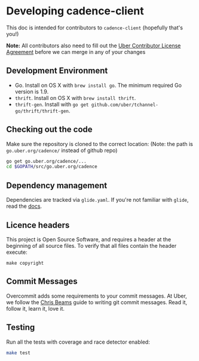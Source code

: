 # Developing cadence-client

This doc is intended for contributors to `cadence-client` (hopefully that's you!)

**Note:** All contributors also need to fill out the [Uber Contributor License Agreement](http://t.uber.com/cla) before we can merge in any of your changes

## Development Environment

* Go. Install on OS X with `brew install go`. The minimum required Go version is 1.9.
* `thrift`. Install on OS X with `brew install thrift`.
* `thrift-gen`. Install with `go get github.com/uber/tchannel-go/thrift/thrift-gen`.

## Checking out the code

Make sure the repository is cloned to the correct location:
(Note: the path is `go.uber.org/cadence/` instead of github repo)

```bash
go get go.uber.org/cadence/...
cd $GOPATH/src/go.uber.org/cadence
```

## Dependency management

Dependencies are tracked via `glide.yaml`. If you're not familiar with `glide`,
read the [docs](https://github.com/Masterminds/glide#usage).

## Licence headers

This project is Open Source Software, and requires a header at the beginning of
all source files. To verify that all files contain the header execute:

```lang=bash
make copyright
```

## Commit Messages

Overcommit adds some requirements to your commit messages. At Uber, we follow the
[Chris Beams](http://chris.beams.io/posts/git-commit/) guide to writing git
commit messages. Read it, follow it, learn it, love it.

## Testing

Run all the tests with coverage and race detector enabled:

```bash
make test
```
